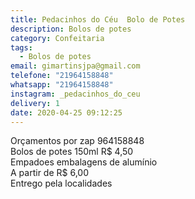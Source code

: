 ```yaml
---
title: Pedacinhos do Céu  Bolo de Potes
description: Bolos de potes
category: Confeitaria
tags:
  - Bolos de potes
email: gimartinsjpa@gmail.com
telefone: "21964158848"
whatsapp: "21964158848"
instagram: _pedacinhos_do_ceu
delivery: 1
date: 2020-04-25 09:12:25
---
```

Orçamentos por zap 964158848\
Bolos de potes 150ml R$ 4,50\
Empadoes embalagens de alumínio\
A partir de R$ 6,00\
Entrego pela localidades